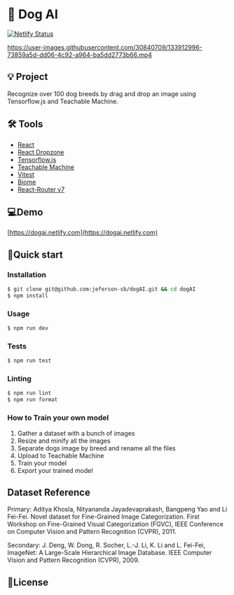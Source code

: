 # 🐶 Dog AI

[![Netlify Status](https://api.netlify.com/api/v1/badges/937b4244-2340-4e42-b344-c04bee2f80b3/deploy-status)](https://app.netlify.com/sites/dogai/deploys)

https://user-images.githubusercontent.com/30840709/133912996-73859a5d-dd06-4c92-a964-ba5dd2773b66.mp4

## 💡 Project

Recognize over 100 dog breeds by drag and drop an image using Tensorflow.js and Teachable Machine.

## 🛠 Tools

- [React](https://reactjs.org/)
- [React Dropzone](https://github.com/react-dropzone/react-dropzone)
- [Tensorflow.js](https://github.com/tensorflow/tfjs)
- [Teachable Machine](https://teachablemachine.withgoogle.com/)
- [Vitest](https://vitest.dev/)
- [Biome](https://biomejs.dev/)
- [React-Router v7](https://reactrouter.com/)

## 💻Demo

[https://dogai.netlify.com](https://dogai.netlify.com)

## 🚀Quick start

### Installation

```bash
$ git clone git@github.com:jeferson-sb/dogAI.git && cd dogAI
$ npm install
```

### Usage

```bash
$ npm run dev
```

### Tests

```bash
$ npm run test
```

### Linting

```bash
$ npm run lint
$ npm run format
```

### How to Train your own model

1. Gather a dataset with a bunch of images
2. Resize and minify all the images
3. Separate dogs image by breed and rename all the files
4. Upload to Teachable Machine
5. Train your model
6. Export your trained model

## Dataset Reference

Primary:
Aditya Khosla, Nityananda Jayadevaprakash, Bangpeng Yao and Li Fei-Fei. Novel dataset for Fine-Grained Image Categorization. First Workshop on Fine-Grained Visual Categorization (FGVC), IEEE Conference on Computer Vision and Pattern Recognition (CVPR), 2011.

Secondary:
J. Deng, W. Dong, R. Socher, L.-J. Li, K. Li and L. Fei-Fei, ImageNet: A Large-Scale Hierarchical Image Database. IEEE Computer Vision and Pattern Recognition (CVPR), 2009.

## 📝License

